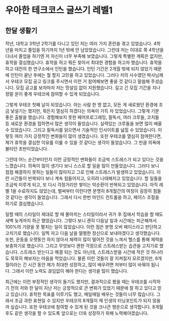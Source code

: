 # 우아한 테크코스 글쓰기 레벨1
## 한달 생활기

 작년, 대학교 3학년 2학기를 다니고 있던 저는 여러 가지 혼란을 겪고 있었습니다. 4학년을 마치고 졸업을 하기까지 1년 밖에 안 남았었습니다. 그런데 저는 이대로 쭉 4학년을 다녀서 졸업을 하기엔 저 자신이 너무 부족해 보였습니다. 그렇게 특별한 계획은 없지만, 휴학을 결심했습니다. 휴학을 하고 뭐든 찾아서 최대한 경험을 하고자 했습니다. 휴학을 하고 대전의 한 연구소에서 인턴을 했습니다. 인턴 기간은 2개월 밖에 되지 않았기 때문에 인턴이 끝난 후에는 뭘 할지 고민을 하고 있었습니다. 그러다 저의 사수였던 박사님께서 우테코 모집 공고 링크를 주시면서 이런 거 참여해보면 좋을 것 같다고 말씀해 주셨습니다. 모집 공고를 보자마자 저는 망설임 없이 지원했습니다. 길고 긴 모집 기간을 지나 정말 운이 좋게 우테코에 참여할 수 있게 되었습니다. 

 그렇게 우테코 첫째 날이 되었습니다. 아는 사람 한 명 없고, 모든 게 새로웠던 환경에 조금 낯설기는 했지만, 뭐든지 열심히 하겠다는 의욕이 가득 차 있었습니다. 그렇게 기분 좋은 출발을 했습니다. 경험해보지 못한 페어프로그래밍, 필독서, 여러 크루들, 코치들 등 새로운 환경을 접하면서 많은 생각이 들었습니다. 실력있는 크루들을 보면 많이 배울 수 있었습니다. 그리고 필독서를 읽으면서 기술적인 인사이트를 넓힐 수 있었습니다. 이렇듯 여러 가지 긍정적인 변화들이 많이 생겼습니다. 또한 우테코를 열심히 참여한다면, 제가 휴학을 결심한 이유를 이룰 수 있을 것 같다는 생각이 들었습니다. 그 만큼 의욕에 불타던 초반이었습니다.
 
 그런데 어느 순간부터인지 이런 긍정적인 변화들이 조금씩 스트레스가 되고 있다는 것을 느꼈습니다. 의욕이 많이 생기다 보니 스스로 할 일을 많이 만들었습니다. 그러다 보니 점점 해결하지 못하는 일들이 많아지고 그로 인해 스트레스가 발생하고 있었습니다. 이런 시간들이 반복되다 보니 계속 힘들어지고, 오히려 나태해지고 있었습니다. 할 일들을 조금씩 미루게 되고, 또 다시 걱정거리만 쌓이는 악순환이 반복되고 있었습니다. 아직 레벨 1을 수료하지도 않았는데, 벌써부터 이런다면 분명히 8개월간의 여정이 굉장히 힘들 것 같다는 생각이 들었습니다. 그래서 다시 한번 마인드 컨트롤을 하고, 페이스 조절을 하기로 결심했습니다.

 일할 때의 스타일이 제대로 할 때 몰아치는 스타일이라서 귀가 후 집에서 학습을 할 때도 새벽 늦게까지 하곤 했었습니다. 그렇다 보니 괜히 다음날 일과 시간에는 피곤해져서 100%의 기량을 못 펼치는 일이 많았습니다. 이런 점은 분명 오버 페이스라고 판단하고 고치기로 했습니다. 일찍 자고 다음 날을 멀쩡한 정신으로 보내야겠다고 생각했습니다. 또한, 운동을 오랫동안 하지 않아서 체력이 많이 떨어진 것을 느껴서 헬스를 통해 체력을 보충하기로 했습니다. 그리고 무엇보다 괜한 걱정으로 스트레스받는 습관을 고치기로 했습니다. 스트레스 받는다고 해결 되는 것도 아닌데, 스트레스받을 시간에 작은 것 하나라도 묵묵히 해보자는 마음을 먹었습니다. 물론 이런 것들이 잘 지켜질지 모르겠지만, 8개월이라는 긴 시간 동안 제가 최대한 성장하고, 많이 배우려면 저부터 많이 바꿔야 됩니다. 그래서 이런 노력도 끊임없이 해야 한다는 생각을 많이 했습니다.

 최근에는 이런 부정적인 생각이 들기도 했지만, 결과적으로 봤을 때는 우테코를 시작하기 전의 저와 한 달이 지난 저는 긍정적으로 큰 변화가 있었기 때문에 잘 하고 있다고 믿고 있습니다. 휴학한 목표를 이루기도 했고, 매일매일 배우는 것들이 너무 많습니다. 그래서 조금 과한 표현일 수 있지만 우테코의 8개월이 제 인생의 터닝포인트가 되지 않을까 싶습니다. 또한 우테코에 참여할 수 있게 된 것을 크나큰 행운으로 생각합니다. 8개월 후도 같은 생각을 할 수 있도록 앞으로는 더욱 성장하기 위해 노력해야겠습니다.
